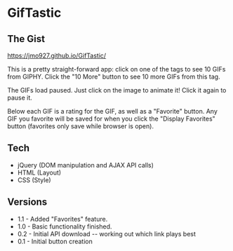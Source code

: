 # GifTastic

## The Gist

https://jmo927.github.io/GifTastic/

This is a pretty straight-forward app: click on one of the tags to see 10 GIFs from GIPHY.  Click the "10 More" button to see 10 more GIFs from this tag.  

The GIFs load paused.  Just click on the image to animate it! Click it again to pause it.

Below each GIF is a rating for the GIF, as well as a "Favorite" button.  Any GIF you favorite will be saved for when you click the "Display Favorites" button (favorites only save while browser is open).

## Tech

- jQuery (DOM manipulation and AJAX API calls)
- HTML (Layout)
- CSS (Style)

## Versions

- 1.1 - Added "Favorites" feature.
- 1.0 - Basic functionality finished.
- 0.2 - Initial API download -- working out which link plays best
- 0.1 - Initial button creation
